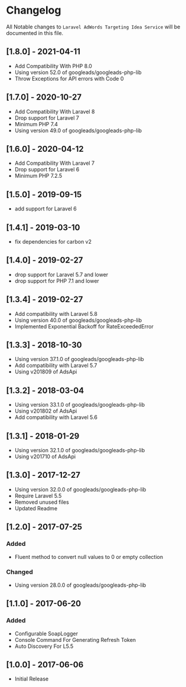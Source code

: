 # Changelog

All Notable changes to `Laravel AdWords Targeting Idea Service` will be documented in this file.
## [1.8.0] - 2021-04-11
- Add Compatibility With PHP 8.0
- Using version 52.0 of googleads/googleads-php-lib
- Throw Exceptions for API errors with Code 0

## [1.7.0] - 2020-10-27
 - Add Compatibility With Laravel 8
 - Drop support for Laravel 7
 - Minimum PHP 7.4
 - Using version 49.0 of googleads/googleads-php-lib

## [1.6.0] - 2020-04-12
 - Add Compatibility With Laravel 7
 - Drop support for Laravel 6
 - Minimum PHP 7.2.5

## [1.5.0] - 2019-09-15
- add support for Laravel 6

## [1.4.1] - 2019-03-10
- fix dependencies for carbon v2 

## [1.4.0] - 2019-02-27
- drop support for Laravel 5.7 and lower
- drop support for PHP 7.1 and lower

## [1.3.4] - 2019-02-27
- Add compatibility with Laravel 5.8
- Using version 40.0 of googleads/googleads-php-lib
- Implemented Exponential Backoff for RateExceededError

## [1.3.3] - 2018-10-30
- Using version 37.1.0 of googleads/googleads-php-lib
- Add compatibility with Laravel 5.7
- Using v201809 of AdsApi

## [1.3.2] - 2018-03-04
- Using version 33.1.0 of googleads/googleads-php-lib
- Using v201802 of AdsApi
- Add compatibility with Laravel 5.6

## [1.3.1] - 2018-01-29
- Using version 32.1.0 of googleads/googleads-php-lib
- Using v201710 of AdsApi

## [1.3.0] - 2017-12-27
- Using version 32.0.0 of googleads/googleads-php-lib
- Require Laravel 5.5
- Removed unused files
- Updated Readme


## [1.2.0] - 2017-07-25
### Added
- Fluent method to convert null values to 0 or empty collection
### Changed
- Using version 28.0.0 of googleads/googleads-php-lib

## [1.1.0] - 2017-06-20
### Added
- Configurable SoapLogger
- Console Command For Generating Refresh Token
- Auto Discovery For L5.5

## [1.0.0] - 2017-06-06
- Initial Release
